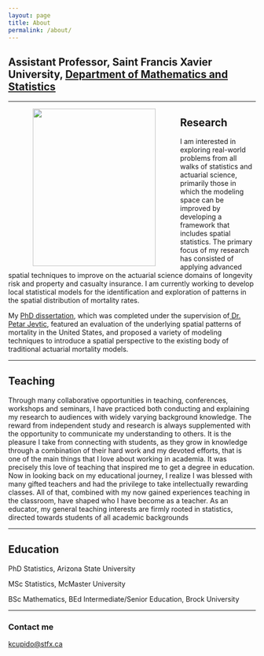 ```yaml
---
layout: page
title: About
permalink: /about/
---
```



##  Assistant Professor, Saint Francis Xavier University, <a href="http://www2.mystfx.ca/math-stats/mathematics-statistics">Department of Mathematics and Statistics</a>

<hr>

<img align="left" hspace="50" src="https://cupidok.github.io/images/kc_photo.jpg" width="250" height="320" /> 

## Research
I am interested in exploring real-world problems from all walks of statistics and actuarial science, primarily those in which the modeling space can be improved by developing a framework that includes spatial statistics. The primary focus of my research has consisted of applying advanced spatial techniques to improve on the actuarial science domains of longevity risk and property and casualty insurance. I am currently working to develop local statistical models for the identification and exploration of patterns in the spatial distribution of mortality rates.

My <a href="https://search.proquest.com/openview/440a5f700b7f28d566ba6222627e6bbe/1/advanced">PhD dissertation</a>, which was completed under the supervision of<a href="https://math.asu.edu/node/2745"> Dr. Petar Jevtic</a>, featured an evaluation of the underlying spatial patterns of mortality in the United States, and proposed a variety of modeling techniques to introduce a spatial perspective to the existing body of traditional actuarial mortality models.


<hr>

## Teaching
Through many collaborative opportunities in teaching, conferences, workshops and seminars, I have practiced both conducting and explaining my research to audiences with widely varying background knowledge. The reward from independent study and research is always supplemented with the opportunity to communicate my understanding to others.  It is the pleasure I take from connecting with students, as they grow in knowledge through a combination of their hard work and my devoted efforts, that is one of the main things that I love about working in academia. It was precisely this love of teaching that inspired me to get a degree in education. Now in looking back on my educational journey, I realize I was blessed with many gifted teachers and had the privilege to take intellectually rewarding classes. All of that, combined with my now gained experiences teaching in the classroom, have shaped who I have become as a teacher. As an educator, my general teaching interests are firmly rooted in statistics, directed towards students of all academic backgrounds




<hr>

## Education

PhD Statistics, Arizona State University

MSc Statistics, McMaster University

BSc Mathematics, BEd Intermediate/Senior Education, Brock University
<hr>


### Contact me

[kcupido@stfx.ca](mailto:kcupido@stfx.ca)

